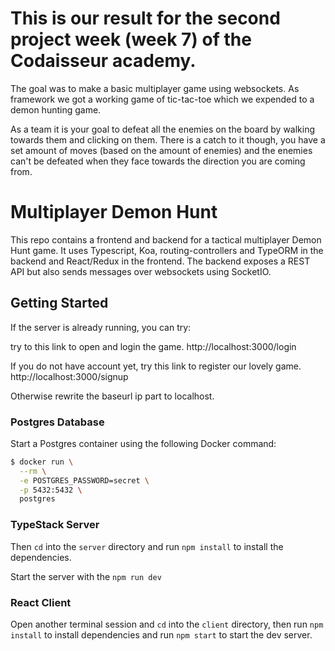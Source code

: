 # This is our result for the second project week (week 7) of the Codaisseur academy.

The goal was to make a basic multiplayer game using websockets.
As framework we got a working game of tic-tac-toe which we expended to a demon hunting game.

As a team it is your goal to defeat all the enemies on the board by walking towards them and clicking on them.
There is a catch to it though, you have a set amount of moves (based on the amount of enemies) and the enemies can't be defeated when they face towards the direction you are coming from.

# Multiplayer Demon Hunt

This repo contains a frontend and backend for a tactical multiplayer Demon Hunt game. It uses Typescript, Koa, routing-controllers and TypeORM in the backend and React/Redux in the frontend. The backend exposes a REST API but also sends messages over websockets using SocketIO. 


## Getting Started

If the server is already running, you can try:

try to this link to open and login the game.
http://localhost:3000/login

If you do not have account yet, try this link to register our lovely game.
http://localhost:3000/signup

Otherwise rewrite the baseurl ip part to localhost.

### Postgres Database

Start a Postgres container using the following Docker command:

```bash
$ docker run \
  --rm \
  -e POSTGRES_PASSWORD=secret \
  -p 5432:5432 \
  postgres
```

### TypeStack Server

Then `cd` into the `server` directory and run `npm install` to install the dependencies.

Start the server with the `npm run dev`

### React Client

Open another terminal session and `cd` into the `client` directory, then run `npm install` to install dependencies and run `npm start` to start the dev server.
